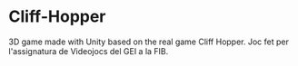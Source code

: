 # Cliff-Hopper
3D game made with Unity based on the real game Cliff Hopper. Joc fet per l'assignatura de Videojocs del GEI a la FIB.
